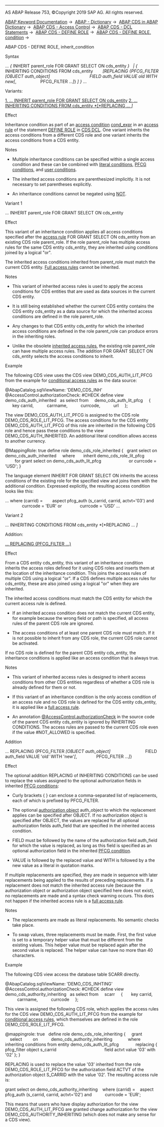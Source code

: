   

* * *

AS ABAP Release 753, ©Copyright 2019 SAP AG. All rights reserved.

[ABAP Keyword Documentation](https://help.sap.com/doc/abapdocu_753_index_htm/7.53/en-US/abenabap.htm) →  [ABAP - Dictionary](https://help.sap.com/doc/abapdocu_753_index_htm/7.53/en-US/abenabap_dictionary.htm) →  [ABAP CDS in ABAP Dictionary](https://help.sap.com/doc/abapdocu_753_index_htm/7.53/en-US/abencds.htm) →  [ABAP CDS - Access Control](https://help.sap.com/doc/abapdocu_753_index_htm/7.53/en-US/abencds_authorizations.htm) →  [ABAP CDS - DCL Statements](https://help.sap.com/doc/abapdocu_753_index_htm/7.53/en-US/abencds_f1_dcl_syntax.htm) →  [ABAP CDS - DEFINE ROLE](https://help.sap.com/doc/abapdocu_753_index_htm/7.53/en-US/abencds_f1_define_role.htm) →  [ABAP CDS - DEFINE ROLE, condition](https://help.sap.com/doc/abapdocu_753_index_htm/7.53/en-US/abencds_dcl_role_conditions.htm) → 

ABAP CDS - DEFINE ROLE, inherit\_condition

Syntax

... *{* INHERIT parent\_role FOR GRANT SELECT ON cds\_entity *}*
  *|* *{* INHERITING CONDITIONS FROM cds\_entity
       *\[*REPLACING {PFCG\_FILTER *\[*OBJECT auth\_object*\]*
                                FIELD auth\_field VALUE old WITH new*\[*,
                   PFCG\_FILTER ...*\]*} *\]* *}* ...

Variants:

[1\. ... INHERIT parent\_role FOR GRANT SELECT ON cds\_entity](#!ABAP_VARIANT_1@1@)
[2\. ... INHERITING CONDITIONS FROM cds\_entity *\[*REPLACING ... *\]*](#!ABAP_VARIANT_2@2@)

Effect

Inheritance condition as part of an [access condition](https://help.sap.com/doc/abapdocu_753_index_htm/7.53/en-US/abenaccess_condition_glosry.htm "Glossary Entry") [cond\_expr](https://help.sap.com/doc/abapdocu_753_index_htm/7.53/en-US/abencds_dcl_role_cond_expr.htm) in an [access rule](https://help.sap.com/doc/abapdocu_753_index_htm/7.53/en-US/abencds_dcl_role_rules.htm) of the statement [DEFINE ROLE](https://help.sap.com/doc/abapdocu_753_index_htm/7.53/en-US/abencds_f1_define_role.htm) in [CDS DCL](https://help.sap.com/doc/abapdocu_753_index_htm/7.53/en-US/abencds_dcl_glosry.htm "Glossary Entry"). One variant inherits the access conditions from a different CDS role and one variant inherits the access conditions from a CDS entity.

Notes

-   Multiple inheritance conditions can be specified within a single access condition and these can be combined with [literal conditions](https://help.sap.com/doc/abapdocu_753_index_htm/7.53/en-US/abencds_f1_cond_literal.htm), [PFCG conditions](https://help.sap.com/doc/abapdocu_753_index_htm/7.53/en-US/abencds_f1_cond_pfcg.htm), and [user conditions](https://help.sap.com/doc/abapdocu_753_index_htm/7.53/en-US/abencds_f1_cond_user.htm).

-   The inherited access conditions are parenthesized implicitly. It is not necessary to set parentheses explicitly.

-   An inheritance conditions cannot be negated using [NOT](https://help.sap.com/doc/abapdocu_753_index_htm/7.53/en-US/abencds_dcl_role_cond_expr.htm).
    

Variant 1

... INHERIT parent\_role FOR GRANT SELECT ON cds\_entity

Effect

This variant of an inheritance condition applies all access conditions specified after the [access rule](https://help.sap.com/doc/abapdocu_753_index_htm/7.53/en-US/abenaccess_rule_glosry.htm "Glossary Entry") FOR GRANT SELECT ON cds\_entity from an existing CDS role parent\_role. If the role parent\_role has multiple access rules for the same CDS entity cds\_entity, they are inherited using conditions joined by a logical "or".

The inherited access conditions inherited from parent\_role must match the current CDS entity. [Full access rules](https://help.sap.com/doc/abapdocu_753_index_htm/7.53/en-US/abencds_dcl_role_grant_rule.htm) cannot be inherited.

Notes

-   This variant of inherited access rules is used to apply the access conditions for CDS entities that are used as data sources in the current CDS entity.

-   It is still being established whether the current CDS entity contains the CDS entity cds\_entity as a data source for which the inherited access conditions are defined in the role parent\_role.

-   Any changes to that CDS entity cds\_entity for which the inherited access conditions are defined in the role parent\_role can produce errors in the inheriting roles.

-   Unlike the obsolete [inherited access rules](https://help.sap.com/doc/abapdocu_753_index_htm/7.53/en-US/abencds_dcl_role_inherited_rule.htm), the existing role parent\_role can have multiple access rules. The addition FOR GRANT SELECT ON cds\_entity selects the access conditions to inherit.

Example

The following CDS view uses the CDS view DEMO\_CDS\_AUTH\_LIT\_PFCG from the example for [conditional access rules](https://help.sap.com/doc/abapdocu_753_index_htm/7.53/en-US/abencds_dcl_role_cond_rule.htm) as the data source:

@AbapCatalog.sqlViewName: 'DEMO\_CDS\_INH'
@AccessControl.authorizationCheck: #CHECK
define view demo\_cds\_auth\_inherited
  as select from
    demo\_cds\_auth\_lit\_pfcg
    {
      key carrid,
          carrname,
          currcode,
          url
    };

The view DEMO\_CDS\_AUTH\_LIT\_PFCG is assigned to the CDS role DEMO\_CDS\_ROLE\_LIT\_PFCG. The access conditions for the CDS entity DEMO\_CDS\_AUTH\_LIT\_PFCG of this role are inherited in the following CDS role and hence pass these conditions to the view DEMO\_CDS\_AUTH\_INHERITED. An additional literal condition allows access to another currency.

@MappingRole: true
define role demo\_cds\_role\_inherited {
  grant select on demo\_cds\_auth\_inherited
    where
      inherit demo\_cds\_role\_lit\_pfcg
        for grant select on demo\_cds\_auth\_lit\_pfcg                
      or currcode = 'USD'; }

The language element INHERIT FOR GRANT SELECT ON inherits the access conditions of the existing role for the specified view and joins them with the additional condition. Expressed explicitly, the resulting access condition looks like this:

... where (carrid) =
       aspect pfcg\_auth (s\_carrid, carrid, actvt='03') and
              currcode = 'EUR' or
              currcode = 'USD' ...

Variant 2

... INHERITING CONDITIONS FROM cds\_entity *\[*REPLACING ... *\]*

Addition:

[... REPLACING {PFCG\_FILTER ...}](#!ABAP_ONE_ADD@1@)

Effect

From a CDS entity cds\_entity, this variant of an inheritance condition inherits the access roles defined for it using CDS roles and inserts them at the location of the inheritance condition. This joins the access rules of multiple CDS using a logical "or". If a CDS defines multiple access rules for cds\_entity, these are also joined using a logical "or" when they are inherited.

The inherited access conditions must match the CDS entity for which the current access rule is defined.

-   If an inherited access condition does not match the current CDS entity, for example because the wrong field or path is specified, all access rules of the parent CDS role are ignored.

-   The access conditions of at least one parent CDS role must match. If it is not possible to inherit from any CDS role, the current CDS role cannot be activated.

If no CDS role is defined for the parent CDS entity cds\_entity, the inheritance conditions is applied like an access condition that is always true.

Notes

-   This variant of inherited access rules is designed to inherit access conditions from other CDS entities regardless of whether a CDS role is already defined for them or not.

-   If this variant of an inheritance condition is the only access condition of an access rule and no CDS role is defined for the CDS entity cds\_entity, it is applied like a [full access rule](https://help.sap.com/doc/abapdocu_753_index_htm/7.53/en-US/abencds_dcl_role_grant_rule.htm).

-   An annotation [@AccessControl.authorizationCheck](https://help.sap.com/doc/abapdocu_753_index_htm/7.53/en-US/abencds_f1_view_entity_annotations.htm) in the source code of the parent CDS entity cds\_entity is ignored by INHERITING CONDITIONS. The access rules are passed to the current CDS role even if the value #NOT\_ALLOWED is specified.
    

Addition

... REPLACING {PFCG\_FILTER *\[*OBJECT auth\_object*\]*
                            FIELD auth\_field VALUE 'old' WITH 'new'*\[*,
               PFCG\_FILTER ...*\]*}

Effect

The optional addition REPLACING of INHERITING CONDITIONS can be used to replace the values assigned to the optional authorization fields in inherited [PFCG conditions](https://help.sap.com/doc/abapdocu_753_index_htm/7.53/en-US/abencds_f1_cond_pfcg.htm):

-   Curly brackets { } can enclose a comma-separated list of replacements, each of which is prefixed by PFCG\_FILTER.

-   The optional [authorization object](https://help.sap.com/doc/abapdocu_753_index_htm/7.53/en-US/abenauthorization_object_glosry.htm "Glossary Entry") auth\_object to which the replacement applies can be specified after OBJECT. If no authorization object is specified after OBJECT, the values are replaced for all optional authorization fields auth\_field that are specified in the inherited access condition.

-   FIELD must be followed by the name of the authorization field auth\_field for which the value is replaced, as long as this field is specified as an optional authorization field in the inherited [PFCG condition](https://help.sap.com/doc/abapdocu_753_index_htm/7.53/en-US/abencds_f1_cond_pfcg.htm).

-   VALUE is followed by the replaced value and WITH is followed by a the new value as a literal in quotation marks.

If multiple replacements are specified, they are made in sequence with later replacements being applied to the results of preceding replacements. If a replacement does not match the inherited access rule (because the authorization object or authorization object specified here does not exist), no replacements are made and a syntax check warning occurs. This does not happen if the inherited access rule is a [full access rule](https://help.sap.com/doc/abapdocu_753_index_htm/7.53/en-US/abencds_dcl_role_grant_rule.htm).

Notes

-   The replacements are made as literal replacements. No semantic checks take place.

-   To swap values, three replacements must be made. First, the first value is set to a temporary helper value that must be different from the existing values. This helper value must be replaced again after the second value is replaced. The helper value can have no more than 40 characters.

Example

The following CDS view access the database table SCARR directly.

@AbapCatalog.sqlViewName: 'DEMO\_CDS\_INHTING'
@AccessControl.authorizationCheck: #CHECK
define view demo\_cds\_authority\_inheriting
  as select from
    scarr
    {
      key carrid,
          carrname,
          currcode
    };

This view is assigned the following CDS role, which applies the access rules for the CDS view DEMO\_CDS\_AUTH\_LIT\_PFCG from the example for [conditional access rules](https://help.sap.com/doc/abapdocu_753_index_htm/7.53/en-US/abencds_dcl_role_cond_rule.htm), which themselves are defined in the role DEMO\_CDS\_ROLE\_LIT\_PFCG.

@mappingrole: true  
define role demo\_cds\_role\_inheriting {  
  grant  
    select  
      on  
        demo\_cds\_authority\_inheriting  
          where  
           inheriting conditions from entity demo\_cds\_auth\_lit\_pfcg
             replacing { pfcg\_filter object s\_carrid  
                                     field actvt value '03' with '02' }; }

REPLACING is used to replace the value '03' inherited from the role DEMO\_CDS\_ROLE\_LIT\_PFCG for the authorization field ACTVT of the authorization object S\_CARRID with the value '02'. The resulting access rule is:

grant select on demo\_cds\_authority\_inheriting
   where (carrid) =
   aspect pfcg\_auth (s\_carrid, carrid, actvt='02') and
          currcode = 'EUR';

This means that users who have display authorization for the view DEMO\_CDS\_AUTH\_LIT\_PFCG are granted change authorization for the view DEMO\_CDS\_AUTHORITY\_INHERITING (which does not make any sense for a CDS view).